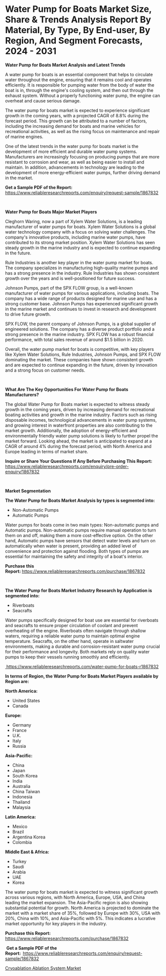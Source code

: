 <p><h1>Water Pump for Boats Market Size, Share & Trends Analysis Report By Material, By Type, By End-user, By Region, And Segment Forecasts, 2024 - 2031</h1></p><p><strong>Water Pump for Boats Market Analysis and Latest Trends</strong></p>
<p><p>A water pump for boats is an essential component that helps to circulate water throughout the engine, ensuring that it remains cool and operates efficiently. It is responsible for pumping water from the body of water the boat is in, through the engine's cooling system, and then out through the exhaust system. Without a properly functioning water pump, the engine can overheat and cause serious damage.</p><p>The water pump for boats market is expected to experience significant growth in the coming years, with a projected CAGR of 8.8% during the forecast period. This growth can be attributed to a number of factors, including the increasing demand for boats and marine vehicles for recreational activities, as well as the rising focus on maintenance and repair of marine engines.</p><p>One of the latest trends in the water pump for boats market is the development of more efficient and durable water pump systems. Manufacturers are increasingly focusing on producing pumps that are more resistant to corrosion and wear, as well as being easier to install and maintain. In addition, advancements in technology are leading to the development of more energy-efficient water pumps, further driving demand in the market.</p></p>
<p><strong>Get a Sample PDF of the Report:&nbsp;</strong> <a href="https://www.reliableresearchreports.com/enquiry/request-sample/1867832">https://www.reliableresearchreports.com/enquiry/request-sample/1867832</a></p>
<p>&nbsp;</p>
<p><strong>Water Pump for Boats Major Market Players</strong></p>
<p><p>Cleghorn Waring, now a part of Xylem Water Solutions, is a leading manufacturer of water pumps for boats. Xylem Water Solutions is a global water technology company with a focus on solving water challenges. The company's innovative products, including marine water pumps, have contributed to its strong market position. Xylem Water Solutions has seen steady growth in the marine industry and is expected to continue expanding in the future.</p><p>Rule Industries is another key player in the water pump market for boats. The company specializes in manufacturing high-quality marine pumps and has a strong presence in the industry. Rule Industries has shown consistent growth over the years and is well-positioned for future success. </p><p>Johnson Pumps, part of the SPX FLOW group, is a well-known manufacturer of water pumps for various applications, including boats. The company has a wide range of products designed for marine use and has a strong customer base. Johnson Pumps has experienced significant growth in the marine market and continues to invest in research and development to drive future growth.</p><p>SPX FLOW, the parent company of Johnson Pumps, is a global supplier of engineered solutions. The company has a diverse product portfolio and a strong presence in the marine industry. SPX FLOW has a robust financial performance, with total sales revenue of around $1.5 billion in 2020.</p><p>Overall, the water pump market for boats is competitive, with key players like Xylem Water Solutions, Rule Industries, Johnson Pumps, and SPX FLOW dominating the market. These companies have shown consistent growth and are expected to continue expanding in the future, driven by innovation and a strong focus on customer needs.</p></p>
<p>&nbsp;</p>
<p><strong>What Are The Key Opportunities For Water Pump for Boats Manufacturers?</strong></p>
<p><p>The global Water Pump for Boats market is expected to witness steady growth in the coming years, driven by increasing demand for recreational boating activities and growth in the marine industry. Factors such as rising disposable incomes, technological advancements in water pump systems, and growing interest in waterfront properties are also contributing to the market growth. Additionally, the adoption of energy-efficient and environmentally friendly water pump solutions is likely to further propel the market forward. Looking ahead, the market is anticipated to expand at a CAGR of around 4% during the forecast period, with North America and Europe leading in terms of market share.</p></p>
<p><strong>Inquire or Share Your Questions If Any Before Purchasing This Report:</strong> <a href="https://www.reliableresearchreports.com/enquiry/pre-order-enquiry/1867832">https://www.reliableresearchreports.com/enquiry/pre-order-enquiry/1867832</a></p>
<p>&nbsp;</p>
<p><strong>Market Segmentation</strong></p>
<p><strong>The Water Pump for Boats Market Analysis by types is segmented into:</strong></p>
<p><ul><li>Non-Automatic Pumps</li><li>Automatic Pumps</li></ul></p>
<p><p>Water pumps for boats come in two main types: Non-automatic pumps and Automatic pumps. Non-automatic pumps require manual operation to turn them on and off, making them a more cost-effective option. On the other hand, Automatic pumps have sensors that detect water levels and turn on automatically when water is present, providing an added level of convenience and protection against flooding. Both types of pumps are essential for maintaining the safety and integrity of a boat's interior.</p></p>
<p><strong>Purchase this Report:&nbsp;</strong><a href="https://www.reliableresearchreports.com/purchase/1867832">https://www.reliableresearchreports.com/purchase/1867832</a></p>
<p>&nbsp;</p>
<p><strong>The Water Pump for Boats Market Industry Research by Application is segmented into:</strong></p>
<p><ul><li>Riverboats</li><li>Seacrafts</li></ul></p>
<p><p>Water pumps specifically designed for boat use are essential for riverboats and seacrafts to ensure proper circulation of coolant and prevent overheating of the engine. Riverboats often navigate through shallow waters, requiring a reliable water pump to maintain optimal engine temperature. Seacrafts, on the other hand, operate in saltwater environments, making a durable and corrosion-resistant water pump crucial for their performance and longevity. Both markets rely on quality water pumps to keep their vessels running smoothly and efficiently.</p></p>
<p><a href="https://www.reliableresearchreports.com/water-pump-for-boats-r1867832">&nbsp;https://www.reliableresearchreports.com/water-pump-for-boats-r1867832</a></p>
<p><strong>In terms of Region, the Water Pump for Boats Market Players available by Region are:</strong></p>
<p>
    <p> <strong> North America: </strong>
        <ul>
            <li>United States</li>
            <li>Canada</li>
        </ul>
        </p> 
    <p> <strong> Europe: </strong>
        <ul>
            <li>Germany</li>
            <li>France</li>
            <li>U.K.</li>
            <li>Italy</li>
            <li>Russia</li>
        </ul>
        </p> 
    <p> <strong> Asia-Pacific: </strong>
        <ul>
            <li>China</li>
            <li>Japan</li>
            <li>South Korea</li>
            <li>India</li>
            <li>Australia</li>
            <li>China Taiwan</li>
            <li>Indonesia</li>
            <li>Thailand</li>
            <li>Malaysia</li>
        </ul>
        </p> 
    <p> <strong> Latin America: </strong>
        <ul>
            <li>Mexico</li>
            <li>Brazil</li>
            <li>Argentina Korea</li>
            <li>Colombia</li>
        </ul>
        </p> 
    <p> <strong> Middle East & Africa: </strong>
        <ul>
            <li>Turkey</li>
            <li>Saudi</li>
            <li>Arabia</li>
            <li>UAE</li>
            <li>Korea</li>
        </ul>
    </p>
    </p>
<p><p>The water pump for boats market is expected to witness significant growth across various regions, with North America, Europe, USA, and China leading the market expansion. The Asia-Pacific region is also showing substantial potential for growth. North America is projected to dominate the market with a market share of 35%, followed by Europe with 30%, USA with 20%, China with 10%, and Asia-Pacific with 5%. This indicates a lucrative market opportunity for key players in the industry.</p></p>
<p><strong>Purchase this Report: </strong><a href="https://www.reliableresearchreports.com/purchase/1867832">https://www.reliableresearchreports.com/purchase/1867832</a></p>
<p>&nbsp;<strong>Get a Sample PDF of the Report:&nbsp;&nbsp;</strong><a href="https://www.reliableresearchreports.com/enquiry/request-sample/1867832">https://www.reliableresearchreports.com/enquiry/request-sample/1867832</a></p>
<p><strong></strong></p>
<p><p><a href="https://meowing-canidae-761.notion.site/Cryoablation-Ablation-System-Market-Share-Evolution-and-Market-Growth-Trends-2024-2031-aaeb1af4585546569c5e1e10f805bd71">Cryoablation Ablation System Market</a></p></p>